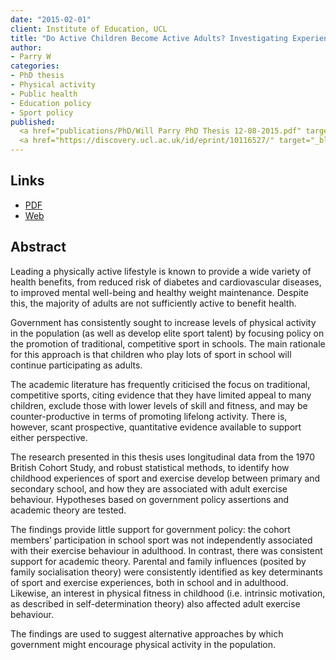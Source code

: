 ```yaml
---
date: "2015-02-01"
client: Institute of Education, UCL
title: "Do Active Children Become Active Adults? Investigating Experiences of Sport and Exercise Using the 1970 British Cohort Study"
author:
- Parry W
categories:
- PhD thesis
- Physical activity
- Public health
- Education policy
- Sport policy
published: 
  <a href="publications/PhD/Will Parry PhD Thesis 12-08-2015.pdf" target="_blank">PDF</a></br>
  <a href="https://discovery.ucl.ac.uk/id/eprint/10116527/" target="_blank">Web</a>
---
```


## Links

* <a href="publications/PhD/Will Parry PhD Thesis 12-08-2015.pdf" target="_blank">PDF</a></br>
* <a href="https://discovery.ucl.ac.uk/id/eprint/10116527/" target="_blank">Web</a>

## Abstract

Leading a physically active lifestyle is known to provide a wide variety of health benefits, from reduced risk of diabetes and cardiovascular diseases, to improved mental well-being and healthy weight maintenance. Despite this, the majority of adults are not sufficiently active to benefit health.

Government has consistently sought to increase levels of physical activity in the population (as well as develop elite sport talent) by focusing policy on the promotion of traditional, competitive sport in schools. The main rationale for this approach is that children who play lots of sport in school will continue participating as adults.

The academic literature has frequently criticised the focus on traditional, competitive sports, citing evidence that they have limited appeal to many children, exclude
those with lower levels of skill and fitness, and may be counter-productive in terms of promoting lifelong activity. There is, however, scant prospective, quantitative
evidence available to support either perspective.

The research presented in this thesis uses longitudinal data from the 1970 British Cohort Study, and robust statistical methods, to identify how childhood experiences of sport and exercise develop between primary and secondary school, and how they are associated with adult exercise behaviour. Hypotheses based on government policy assertions and academic theory are tested.

The findings provide little support for government policy: the cohort members’ participation in school sport was not independently associated with their exercise
behaviour in adulthood. In contrast, there was consistent support for academic theory. Parental and family influences (posited by family socialisation theory) were
consistently identified as key determinants of sport and exercise experiences, both in school and in adulthood. Likewise, an interest in physical fitness in childhood
(i.e. intrinsic motivation, as described in self-determination theory) also affected adult exercise behaviour.

The findings are used to suggest alternative approaches by which government might encourage physical activity in the population.